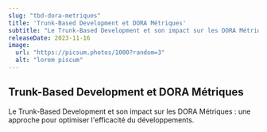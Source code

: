 ```yaml
---
slug: "tbd-dora-metriques"
title: 'Trunk-Based Development et DORA Métriques'
subtitle: "Le Trunk-Based Development et son impact sur les DORA Métriques : une approche pour optimiser l'efficacité du développements."
releaseDate: 2023-11-16
image:
  url: "https://picsum.photos/1000?random=3"
  alt: "lorem piscum"
---
```


## Trunk-Based Development et DORA Métriques

Le Trunk-Based Development et son impact sur les DORA Métriques : une approche pour optimiser l'efficacité du développements.
